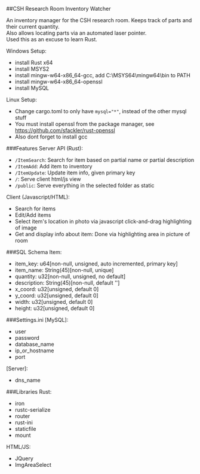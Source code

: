 ##CSH Research Room Inventory Watcher

An inventory manager for the CSH research room. Keeps track of parts and their current quantity.  
Also allows locating parts via an automated laser pointer.  
Used this as an excuse to learn Rust.  

Windows Setup:  
 * install Rust x64
 * install MSYS2
  * install mingw-w64-x86_64-gcc, add C:\MSYS64\mingw64\bin to PATH
  * install mingw-w64-x86_64-openssl
 * install MySQL
 
Linux Setup:  
 * Change cargo.toml to only have `mysql="*"`, instead of the other mysql stuff
 * You must install openssl from the package manager, see https://github.com/sfackler/rust-openssl
 * Also dont forget to install gcc 
 
###Features
Server API (Rust):
 * `/ItemSearch`: Search for item based on partial name or partial description 
 * `/ItemAdd`: Add item to inventory
 * `/ItemUpdate`: Update item info, given primary key
 * `/`: Serve client html/js view
 * `/public`: Serve everything in the selected folder as static
 
Client (Javascript/HTML):
 * Search for items
 * Edit/Add items
  * Select item's location in photo via javascript click-and-drag highlighting of image
 * Get and display info about item: Done via highlighting area in picture of room
 
###SQL Schema
Item:
 * item_key: u64[non-null, unsigned, auto incremented, primary key]
 * item_name: String(45)[non-null, unique]  
 * quantity: u32[non-null, unsigned, no default]  
 * description: String(45)[non-null, default '']  
 * x_coord: u32[unsigned, default 0]  
 * y_coord: u32[unsigned, default 0]    
 * width: u32[unsigned, default 0]    
 * height: u32[unsigned, default 0]    
  
###Settings.ini
\[MySQL\]:  
 * user
 * password
 * database_name
 * ip\_or\_hostname
 * port
 
\[Server\]:
 * dns_name
 
###Libraries
Rust:
 * iron
 * rustc-serialize
 * router
 * rust-ini
 * staticfile
 * mount
 
HTML/JS:  
 * JQuery
 * ImgAreaSelect